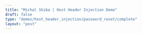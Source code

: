 ```yaml
---
title: "Michal Skiba | Host Header Injection Demo"
draft: false
type: "demos/host_header_injection/password_reset/complete"
layout: "post"
---
```

